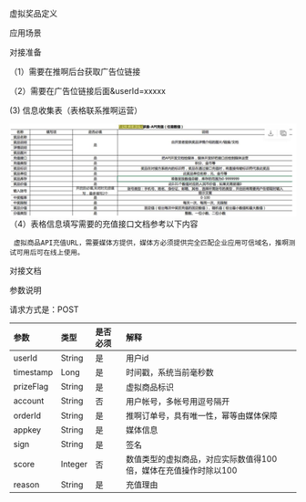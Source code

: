 虚拟奖品定义

应用场景

对接准备

（1）需要在推啊后台获取广告位链接

（2）需要在广告位链接后面&userId=xxxxx

  \(3\)   信息收集表（表格联系推啊运营）

![](/assets/信息收集.png)（4）表格信息填写需要的充值接口文档参考以下内容

```
 虚拟商品API充值URL，需要媒体方提供，媒体方必须提供完全匹配企业应用可信域名，推啊测试可用后可在线上使用。
```

对接文档

参数说明

请求方式是：POST

| 参数 | 类型 | 是否必须 | 解释 |
| :--- | :--- | :--- | :--- |
| userId | String | 是 | 用户id |
| timestamp | Long | 是 | 时间戳，系统当前毫秒数 |
| prizeFlag | String | 是 | 虚拟商品标识 |
| account | String | 否 | 用户帐号，多帐号用逗号隔开 |
| orderId | String | 是 | 推啊订单号，具有唯一性，幂等由媒体保障 |
| appkey | String | 是 | 媒体信息 |
| sign | String | 是 | 签名 |
| score | Integer | 否 | 数值类型的虚拟商品，对应实际数值得100倍，媒体在充值操作时除以100 |
| reason | String | 是 | 充值理由 |



